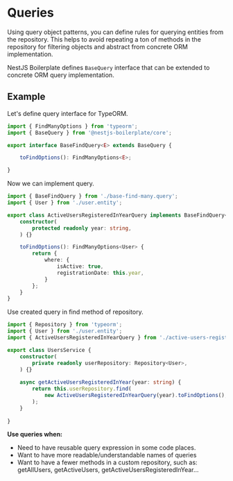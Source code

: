 # Queries

Using query object patterns, you can define rules for querying entities from the repository. This helps to avoid
repeating a ton of methods in the repository for filtering objects and abstract from concrete ORM implementation.

NestJS Boilerplate defines `BaseQuery` interface that can be extended to concrete ORM query implementation.

## Example

Let's define query interface for TypeORM.

```typescript
import { FindManyOptions } from 'typeorm';
import { BaseQuery } from '@nestjs-boilerplate/core';

export interface BaseFindQuery<E> extends BaseQuery {

    toFindOptions(): FindManyOptions<E>;

}
```

Now we can implement query.

```typescript
import { BaseFindQuery } from './base-find-many.query';
import { User } from './user.entity';

export class ActiveUsersRegisteredInYearQuery implements BaseFindQuery<User> {
    constructor(
        protected readonly year: string,
    ) {}

    toFindOptions(): FindManyOptions<User> {
        return {
            where: {
                isActive: true,
                registrationDate: this.year,
            }
        };
    }
}
```

Use created query in find method of repository.

```typescript
import { Repository } from 'typeorm';
import { User } from './user.entity';
import { ActiveUsersRegisteredInYearQuery } from './active-users-registeted-in-year.query';

export class UsersService {
    constructor(
        private readonly userRepository: Repository<User>,
    ) {}
    
    async getActiveUsersRegisteredInYear(year: string) {
        return this.userRepository.find(
            new ActiveUsersRegisteredInYearQuery(year).toFindOptions(),
        );
    }
    
}
```

**Use queries when:**
* Need to have reusable query expression in some code places.
* Want to have more readable/understandable names of queries
* Want to have a fewer methods in a custom repository, such as: getAllUsers, getActiveUsers, 
  getActiveUsersRegisteredInYear...
